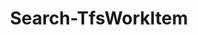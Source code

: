 ﻿---
title: Search-TfsWorkItem
breadcrumbs: [ "WorkItem" ]
parent: "WorkItem"
description: "Gets the contents of one or more work items. "
remarks: 
parameterSets: 
  "_All_": [ Collection, Project, Query, Results, Server ] 
  "__AllParameterSets":  
    Query: 
      type: "string"  
      position: "0"  
      required: true  
    Collection: 
      type: "object"  
    Project: 
      type: "object"  
    Results: 
      type: "int"  
    Server: 
      type: "object" 
parameters: 
  - name: "Query" 
    description: "Specifies the text to search for. Supports the Quick Filter syntax described in https://docs.microsoft.com/en-us/azure/devops/project/search/advanced-work-item-search-syntax " 
    required: true 
    globbing: false 
    pipelineInput: "true (ByValue)" 
    position: 0 
    type: "string" 
  - name: "Results" 
    description: "Specifies the maximum quantity of results. Supports between 1 and 1000 results. When omitted, defaults to 100. Currently this cmdlet does not support result pagination. " 
    globbing: false 
    type: "int" 
    defaultValue: "100" 
  - name: "Project" 
    description: "Specifies the name of the Team Project, its ID (a GUID), or a Microsoft.TeamFoundation.Core.WebApi.TeamProject object to connect to. When omitted, it defaults to the connection set by Connect-TfsTeamProject (if any). For more details, see the Get-TfsTeamProject cmdlet. " 
    globbing: false 
    type: "object" 
  - name: "Collection" 
    description: "Specifies the URL to the Team Project Collection or Azure DevOps Organization to connect to, a TfsTeamProjectCollection object (Windows PowerShell only), or a VssConnection object. You can also connect to an Azure DevOps Services organizations by simply providing its name instead of the full URL. For more details, see the Get-TfsTeamProjectCollection cmdlet. When omitted, it defaults to the connection set by Connect-TfsTeamProjectCollection (if any). " 
    globbing: false 
    type: "object" 
    aliases: [ Organization ] 
  - name: "Organization" 
    description: "Specifies the URL to the Team Project Collection or Azure DevOps Organization to connect to, a TfsTeamProjectCollection object (Windows PowerShell only), or a VssConnection object. You can also connect to an Azure DevOps Services organizations by simply providing its name instead of the full URL. For more details, see the Get-TfsTeamProjectCollection cmdlet. When omitted, it defaults to the connection set by Connect-TfsTeamProjectCollection (if any). This is an alias of the Collection parameter." 
    globbing: false 
    type: "object" 
    aliases: [ Organization ] 
  - name: "Server" 
    description: "Specifies the URL to the Team Foundation Server to connect to, a TfsConfigurationServer object (Windows PowerShell only), or a VssConnection object. When omitted, it defaults to the connection set by Connect-TfsConfiguration (if any). For more details, see the Get-TfsConfigurationServer cmdlet. " 
    globbing: false 
    type: "object"
inputs: 
  - type: "System.String" 
    description: "Specifies the text to search for. Supports the Quick Filter syntax described in https://docs.microsoft.com/en-us/azure/devops/project/search/advanced-work-item-search-syntax "
outputs: 
  - type: "Microsoft.TeamFoundation.WorkItemTracking.WebApi.Models.WorkItem" 
    description: 
notes: 
relatedLinks: 
  - text: "Online Version:" 
    uri: "https://tfscmdlets.dev/docs/cmdlets/WorkItem/Search-TfsWorkItem" 
  - text: "https://docs.microsoft.com/en-us/azure/devops/project/search/advanced-work-item-search-syntax" 
    uri: 
aliases: 
examples: 
---
